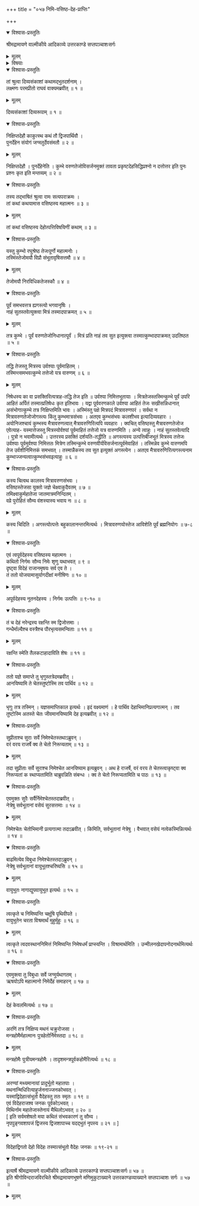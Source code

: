 +++
title = "०५७ निमि-वसिष्ठ-देह-प्राप्तिः"

+++

<details open><summary>विश्वास-प्रस्तुतिः</summary>

श्रीमद्रामायणे वाल्मीकीये आदिकाव्ये उत्तरकाण्डे सप्तपञ्चाशःसर्गः
</details>

<details><summary>मूलम्</summary>

श्रीमद्रामायणे वाल्मीकीये आदिकाव्ये उत्तरकाण्डे सप्तपञ्चाशःसर्गः
</details>

<details><summary>विषयाः</summary>

कुंभस्थ-मित्रा-वरुण-तेजोभ्यां वसिष्ठोत्पत्तिः ॥ १ ॥  
सुरैर् निमि-राजस्य तत्-प्रार्थनया  
सर्व-प्राणि-नेत्रेषु निवास-कल्पन-पूर्वकं  
केवल-तद्-देह-मथनान् मिथिल-राजोत्पादनम् ॥ २ ॥
</details>

<details open><summary>विश्वास-प्रस्तुतिः</summary>

तां श्रुत्वा दिव्यसंकाशां कथामद्भुतदर्शनाम् ।  
लक्ष्मणः परमप्रीतो राघवं वाक्यमब्रवीत् ॥ १ ॥
</details>

<details><summary>मूलम्</summary>

तां श्रुत्वा दिव्यसंकाशां कथामद्भुतदर्शनाम् ।  
लक्ष्मणः परमप्रीतो राघवं वाक्यमब्रवीत् ॥ १ ॥
</details>

दिव्यसंकाशां दिव्यरूपाम् ॥ १ ॥

<details open><summary>विश्वास-प्रस्तुतिः</summary>

निक्षिप्तदेहौ काकुत्स्थ कथं तौ द्विजपार्थिवौ ।  
पुनर्देहेन संयोगं जग्मतुर्देवसंमतौ ॥ २ ॥
</details>

<details><summary>मूलम्</summary>

निक्षिप्तदेहौ काकुत्स्थ कथं तौ द्विजपार्थिवौ ।  
पुनर्देहेन संयोगं जग्मतुर्देवसंमतौ ॥ २ ॥
</details>

निक्षिप्तदेहौ । पुनर्देहेनेति । कुम्भे वरुणतेजोविसर्जनमुक्तं तावता प्रकृष्टदेहसिद्धिप्रश्नो न दत्तोत्तर इति पुनः प्रश्नः कृत इति मन्तव्यम् ॥ २ ॥

<details open><summary>विश्वास-प्रस्तुतिः</summary>

तस्य तद्भाषितं श्रुत्वा रामः सत्यपराक्रमः ।  
तां कथां कथयामास वसिष्ठस्य महात्मनः ॥ ३ ॥
</details>

<details><summary>मूलम्</summary>

तस्य तद्भाषितं श्रुत्वा रामः सत्यपराक्रमः ।  
तां कथां कथयामास वसिष्ठस्य महात्मनः ॥ ३ ॥
</details>

तां कथां वसिष्ठस्य देहोत्पत्तिविषयिणीं कथाम् ॥ ३ ॥

<details open><summary>विश्वास-प्रस्तुतिः</summary>

यस्तु कुम्भो रघुश्रेष्ठ तेजःपूर्णो महात्मनोः ।  
तस्मिंस्तेजोमयौ विप्रौ संभूतावृषिसत्तमौ ॥ ४ ॥
</details>

<details><summary>मूलम्</summary>

यस्तु कुम्भो रघुश्रेष्ठ तेजःपूर्णो महात्मनोः ।  
तस्मिंस्तेजोमयौ विप्रौ संभूतावृषिसत्तमौ ॥ ४ ॥
</details>

तेजोमयौ निरविधिकतेजस्कौ ॥ ४ ॥

<details open><summary>विश्वास-प्रस्तुतिः</summary>

पूर्वं समभवत्तत्र ह्यगस्त्यो भगवानृषिः ।  
नाहं सुतस्तवेत्युक्त्वा मित्रं तस्मादपाक्रमत् ॥ ५ ॥
</details>

<details><summary>मूलम्</summary>

पूर्वं समभवत्तत्र ह्यगस्त्यो भगवानृषिः ।  
नाहं सुतस्तवेत्युक्त्वा मित्रं तस्मादपाक्रमत् ॥ ५ ॥
</details>

तत्र कुम्भे । पूर्वं वरुणतेजोनिधानात्पूर्वं । मित्रं प्रति नाहं तव सुत इत्युक्त्वा तस्मात्कुम्भादपाक्रमत् उदतिष्ठत ॥ ५ ॥

<details open><summary>विश्वास-प्रस्तुतिः</summary>

तद्धि तेजस्तु मित्रस्य उर्वश्याः पूर्वमाहितम् ।  
तस्मिन्त्समभवत्कुम्भे तत्तेजो यत्र वारुणम् ॥ ६ ॥
</details>

<details><summary>मूलम्</summary>

तद्धि तेजस्तु मित्रस्य उर्वश्याः पूर्वमाहितम् ।  
तस्मिन्त्समभवत्कुम्भे तत्तेजो यत्र वारुणम् ॥ ६ ॥
</details>

निषेधस्य का वा प्रसक्तिरित्यत्राह-तद्धि तेज इति ॥ उर्वश्या निमित्तभूतायाः । मित्रतेजस्तस्मिन्कुम्भे पूर्वं उपरि आहितं अर्पितं तस्मात्प्रतिषेधः कृत इतिभावः । यद्वा पूर्ववरणकाले उर्वश्या आहितं तेजः सखीसन्निधानात् असंभोगात्कुम्भे तत्र निक्षिप्तमिति भावः । अस्मिंस्तु पक्षे मित्रपदं मित्रावरुणपरं । सर्वथा न मित्रावरुणतेजोजोगस्त्यः किंतु कुम्भमात्रसंभवः । अतएव कुम्भसंभवः कलशीभव इत्यादिव्यवहारः । अयोनिजश्चायं कुम्भस्य मैत्रावरुणत्वात् मैत्रावरुणिरित्यपि व्यवहारः । क्वचित् वसिष्ठस्तु मैत्रावरुणतेजोज एवेत्याह- यस्मात्तेजस्तु मित्रस्योर्वश्यां पूर्वमाहितं तत्तेजो यत्र वारुणमिति । अन्ये त्वाहुः । नाहं सुतस्तवेत्यादि । पुत्रो न भवामीत्यर्थः । उत्तरस्य प्रसक्तिं दर्शयति-तद्धीति ॥ अगस्त्यस्य उत्पत्तिबीजभूतं मित्रस्य तत्तेजः उर्वश्याः पूर्वमुर्वश्या निमित्ततः मित्रेण तस्मिन्कुम्भे वरुणवीर्यविसर्जनात्पूर्वमेवाहितं । तस्मिन्नेव कुम्भे वारुणमपि तेज उर्वशीनिमित्तकं समभवत् । तस्मान्नैकस्य तव सुत इत्युक्तं अगस्त्येन । अतएव मैत्रावरुणिरित्यगस्त्यनाम कुम्भाज्जन्यत्वात्कुम्भसंभवइत्याहुः ॥ ६ ॥

<details open><summary>विश्वास-प्रस्तुतिः</summary>

कस्य चित्वथ कालस्य मित्रावरुणसंभवः ।  
वसिष्ठस्तेजसा युक्तो जज्ञे चेक्ष्वाकुदैवतम् ॥ ७ ॥  
तमिक्ष्वाकुर्महातेजा जातमात्रमनिन्दितम् ।  
वव्रे पुरोहितं सौम्य वंशस्यास्य भवाय नः ॥ ८ ॥
</details>

<details><summary>मूलम्</summary>

कस्य चित्वथ कालस्य मित्रावरुणसंभवः ।  
वसिष्ठस्तेजसा युक्तो जज्ञे चेक्ष्वाकुदैवतम् ॥ ७ ॥  
तमिक्ष्वाकुर्महातेजा जातमात्रमनिन्दितम् ।  
वव्रे पुरोहितं सौम्य वंशस्यास्य भवाय नः ॥ ८ ॥
</details>

कस्य चिदिति । अगस्त्योत्पत्तेः बहुकालानन्तरमित्यर्थः । मित्रावरुणयोस्तेज आविशेति पूर्वं ब्रह्मनियोगः ॥ ७-८ ॥

<details open><summary>विश्वास-प्रस्तुतिः</summary>

एवं त्वपूर्वदेहस्य वसिष्ठस्य महात्मनः ।  
कथितो निर्गमः सौम्य निमेः शृणु यथाभवत् ॥ ९ ॥  
दृष्ट्वा विदेहं राजानमृषयः सर्व एव ते ।  
तं ततो योजयामासुर्यागदीक्षां मनीषिणः ॥ १० ॥
</details>

<details><summary>मूलम्</summary>

एवं त्वपूर्वदेहस्य वसिष्ठस्य महात्मनः ।  
कथितो निर्गमः सौम्य निमेः शृणु यथाभवत् ॥ ९ ॥  
दृष्ट्वा विदेहं राजानमृषयः सर्व एव ते ।  
तं ततो योजयामासुर्यागदीक्षां मनीषिणः ॥ १० ॥
</details>

अपूर्वदेहस्य नूतनदेहस्य । निर्गमः उत्पत्तिः ॥ ९-१० ॥

<details open><summary>विश्वास-प्रस्तुतिः</summary>

तं च देहं नरेन्द्रस्य रक्षन्ति स्म द्विजोत्तमाः ।  
गन्धैर्माल्यैश्च वस्त्रैश्च पौरभृत्यसमन्विताः ॥ ११ ॥
</details>

<details><summary>मूलम्</summary>

तं च देहं नरेन्द्रस्य रक्षन्ति स्म द्विजोत्तमाः ।  
गन्धैर्माल्यैश्च वस्त्रैश्च पौरभृत्यसमन्विताः ॥ ११ ॥
</details>

रक्षन्ति स्मेति तैलकटाहादाविति शेषः ॥ ११ ॥

<details open><summary>विश्वास-प्रस्तुतिः</summary>

ततो यज्ञे समाप्ते तु भृगुस्तत्रेदमब्रवीत् ।  
आनयिष्यामि ते चेतस्तुष्टोस्मि तव पार्थिव ॥ १२ ॥
</details>

<details><summary>मूलम्</summary>

ततो यज्ञे समाप्ते तु भृगुस्तत्रेदमब्रवीत् ।  
आनयिष्यामि ते चेतस्तुष्टोस्मि तव पार्थिव ॥ १२ ॥
</details>

भृगुः तत्र तस्मिन् । यज्ञसमाप्तिकाल इत्यर्थः । इदं वक्ष्यमाणं । हे पार्थिव देहाभिमानिप्रत्यगात्मन् । तव तुष्टोस्मि अतस्ते चेतः जीवमानयिष्यामि देह इत्यब्रवीत् ॥ १२ ॥

<details open><summary>विश्वास-प्रस्तुतिः</summary>

सुप्रीताश्च सुराः सर्वे निमेश्चेतस्तथाऽब्रुवन् ।  
वरं वरय राजर्षे क्व ते चेतो निरूप्यताम् ॥ १३ ॥
</details>

<details><summary>मूलम्</summary>

सुप्रीताश्च सुराः सर्वे निमेश्चेतस्तथाऽब्रुवन् ।  
वरं वरय राजर्षे क्व ते चेतो निरूप्यताम् ॥ १३ ॥
</details>

तदा सुप्रीताः सर्वे सुराश्च निमेश्चेत आनयिष्याम इत्यब्रुवन् । अथ हे राजर्षे, वरं वरय ते चेतस्त्वाकृष्ट्वा क्व निरूप्यतां क स्थाप्यतामिति चाब्रुवन्निति संबन्धः । क्व ते चेतो निरूप्यतामिति च पाठः ॥ १३ ॥

<details open><summary>विश्वास-प्रस्तुतिः</summary>

एवमुक्तः सुरैः सर्वैर्निमेश्चेतस्तदाब्रवीत् ।  
नेत्रेषु सर्वभूतानां वसेयं सुरसत्तमाः ॥ १४ ॥
</details>

<details><summary>मूलम्</summary>

एवमुक्तः सुरैः सर्वैर्निमेश्चेतस्तदाब्रवीत् ।  
नेत्रेषु सर्वभूतानां वसेयं सुरसत्तमाः ॥ १४ ॥
</details>

निमेश्चेतः चेतोभिमानी प्रत्यगात्मा तदाऽब्रवीत् । किमिति, सर्वभूतानां नेत्रेषु । वैभवात् वसेयं नत्वेकस्मिन्नित्यर्थः ॥ १४ ॥

<details open><summary>विश्वास-प्रस्तुतिः</summary>

बाढमित्येव विबुधा निमेश्चेतस्तदाऽब्रुवन् ।  
नेत्रेषु सर्वभूतानां वायुभूतश्चरिष्यसि ॥ १५ ॥
</details>

<details><summary>मूलम्</summary>

बाढमित्येव विबुधा निमेश्चेतस्तदाऽब्रुवन् ।  
नेत्रेषु सर्वभूतानां वायुभूतश्चरिष्यसि ॥ १५ ॥
</details>

वायुभूतः नागाद्युपवायुभूत इत्यर्थः ॥ १५ ॥

<details open><summary>विश्वास-प्रस्तुतिः</summary>

त्वत्कृते च निमिष्यन्ति चक्षूंषि पृथिवीपते ।  
वायुभूतेन चरता विश्रमार्थं मुहुर्मुहुः ॥ १६ ॥
</details>

<details><summary>मूलम्</summary>

त्वत्कृते च निमिष्यन्ति चक्षूंषि पृथिवीपते ।  
वायुभूतेन चरता विश्रमार्थं मुहुर्मुहुः ॥ १६ ॥
</details>

त्वत्कृते त्वदवस्थाननिमित्तं निमिष्यन्ति निमेषधर्मं प्राप्स्यन्ति । विश्रामार्थमिति । उन्मीलनखेदापनोदनार्थमित्यर्थः ॥ १६ ॥

<details open><summary>विश्वास-प्रस्तुतिः</summary>

एवमुक्त्वा तु विबुधाः सर्वे जग्मुर्यथागतम् ।  
ऋषयोऽपि महात्मानो निमेर्देहं समाहरन् ॥ १७ ॥
</details>

<details><summary>मूलम्</summary>

एवमुक्त्वा तु विबुधाः सर्वे जग्मुर्यथागतम् ।  
ऋषयोऽपि महात्मानो निमेर्देहं समाहरन् ॥ १७ ॥
</details>

देहं केवलमित्यर्थः ॥ १७ ॥

<details open><summary>विश्वास-प्रस्तुतिः</summary>

अरणिं तत्र निक्षिप्य मथनं चक्रुरोजसा ।  
मन्त्रहोमैर्महात्मानः पुत्रहेतोर्निमेस्तदा ॥ १८ ॥
</details>

<details><summary>मूलम्</summary>

अरणिं तत्र निक्षिप्य मथनं चक्रुरोजसा ।  
मन्त्रहोमैर्महात्मानः पुत्रहेतोर्निमेस्तदा ॥ १८ ॥
</details>

मन्त्रहोमैः पुत्रीयमन्त्रहोमैः । तादृशमन्त्रपूर्वकहोमैरित्यर्थः ॥ १८ ॥

<details open><summary>विश्वास-प्रस्तुतिः</summary>

अरण्यां मथ्यमानायां प्रादुर्भूतो महातपाः ।  
मथनान्मिधिरित्याहुर्जननाज्जनकोभवत् ।  
यस्माद्विदेहात्संभूतो वैदेहस्तु ततः स्मृतः ॥ १९ ॥  
एवं विदेहराजश्व जनकः पूर्वकोऽभवत् ।  
मिथिर्नाम महातेजास्तेनायं मैथिलोऽभवत् ॥ २० ॥  
\[ इति सर्वमशेषतो मया कथितं संभवकारणं तु सौम्य ।  
नृपपुङ्गवशापजं द्विजस्य द्विजशापाच्च यदद्भुतं नृपस्य ॥ २१ ॥ \]
</details>

<details><summary>मूलम्</summary>

अरण्यां मथ्यमानायां प्रादुर्भूतो महातपाः ।  
मथनान्मिधिरित्याहुर्जननाज्जनकोभवत् ।  
यस्माद्विदेहात्संभूतो वैदेहस्तु ततः स्मृतः ॥ १९ ॥  
एवं विदेहराजश्व जनकः पूर्वकोऽभवत् ।  
मिथिर्नाम महातेजास्तेनायं मैथिलोऽभवत् ॥ २० ॥  
\[ इति सर्वमशेषतो मया कथितं संभवकारणं तु सौम्य ।  
नृपपुङ्गवशापजं द्विजस्य द्विजशापाच्च यदद्भुतं नृपस्य ॥ २१ ॥ \]
</details>

विदेहाद्विगतो देहो विदेहः तस्मात्संभूतो वैदेहः जनकः ॥ १९-२१ ॥

<details open><summary>विश्वास-प्रस्तुतिः</summary>

इत्यार्षे श्रीमद्रामायणे वाल्मीकीये आदिकाव्ये उत्तरकाण्डे सप्तपञ्चाशःसर्गः॥ ५७ ॥  
इति श्रीगोविन्दराजविरचिते श्रीमद्रामायणभूषणे मणिमुकुटाख्याने उत्तरकाण्डव्याख्याने सप्तपञ्चाशः सर्गः ॥ ५७ ॥
</details>

<details><summary>मूलम्</summary>

इत्यार्षे श्रीमद्रामायणे वाल्मीकीये आदिकाव्ये उत्तरकाण्डे सप्तपञ्चाशःसर्गः॥ ५७ ॥  
इति श्रीगोविन्दराजविरचिते श्रीमद्रामायणभूषणे मणिमुकुटाख्याने उत्तरकाण्डव्याख्याने सप्तपञ्चाशः सर्गः ॥ ५७ ॥
</details>

